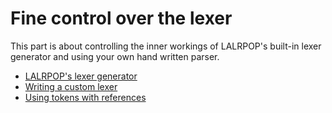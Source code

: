 # Fine control over the lexer

This part is about controlling the inner workings of LALRPOP's built-in lexer generator and using your own hand written parser.

- [LALRPOP's lexer generator](001_lexer_gen.md)
- [Writing a custom lexer](002_writing_custom_lexer.md)
- [Using tokens with references](003_token_references.md)
